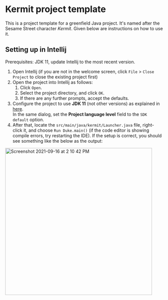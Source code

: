 # Kermit project template

This is a project template for a greenfield Java project. It's named after the Sesame Street character _Kermit_. Given below are instructions on how to use it.

## Setting up in Intellij

Prerequisites: JDK 11, update Intellij to the most recent version.

1. Open Intellij (if you are not in the welcome screen, click `File` > `Close Project` to close the existing project first)
1. Open the project into Intellij as follows:
   1. Click `Open`.
   1. Select the project directory, and click `OK`.
   1. If there are any further prompts, accept the defaults.
1. Configure the project to use **JDK 11** (not other versions) as explained in [here](https://www.jetbrains.com/help/idea/sdk.html#set-up-jdk).<br>
   In the same dialog, set the **Project language level** field to the `SDK default` option.
3. After that, locate the `src/main/java/kermit/Launcher.java` file, right-click it, and choose `Run Duke.main()` (if the code editor is showing compile errors, try restarting the IDE). If the setup is correct, you should see something like the below as the output:
<img width="468" alt="Screenshot 2021-09-16 at 2 10 42 PM" src="https://user-images.githubusercontent.com/25302138/133559073-585a023e-25d3-49b2-a293-e70f9e93f635.png">
